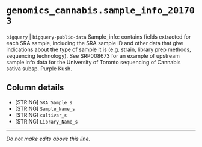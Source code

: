 # `genomics_cannabis.sample_info_201703`
`bigquery` | `bigquery-public-data`
Sample_info: contains fields extracted for each SRA sample, including the SRA sample ID and other data that give indications about the type of sample it is (e.g. strain, library prep methods, sequencing technology).  See SRP008673 for an example of upstream sample info data for the University of Toronto sequencing of Cannabis sativa subsp. Purple Kush.

## Column details
* [STRING]    `SRA_Sample_s`
* [STRING]    `Sample_Name_s`
* [STRING]    `cultivar_s`
* [STRING]    `Library_Name_s`

-------------------------------------------------------------------------------
*Do not make edits above this line.*
